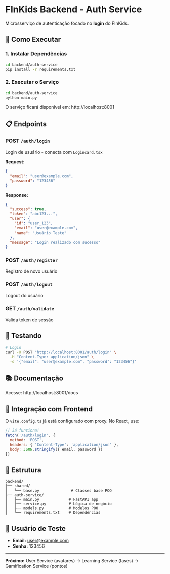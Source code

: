 # FInKids Backend - Auth Service

Microsserviço de autenticação focado no **login** do FInKids.

## 🚀 Como Executar

### 1. Instalar Dependências

```bash
cd backend/auth-service
pip install -r requirements.txt
```

### 2. Executar o Serviço

```bash
cd backend/auth-service
python main.py
```

O serviço ficará disponível em: http://localhost:8001

## 📋 Endpoints

### POST `/auth/login`
Login de usuário - conecta com `Logincard.tsx`

**Request:**
```json
{
  "email": "user@example.com",
  "password": "123456"
}
```

**Response:**
```json
{
  "success": true,
  "token": "abc123...",
  "user": {
    "id": "user_123",
    "email": "user@example.com",
    "name": "Usuário Teste"
  },
  "message": "Login realizado com sucesso"
}
```

### POST `/auth/register`
Registro de novo usuário

### POST `/auth/logout`
Logout do usuário

### GET `/auth/validate`
Valida token de sessão

## 🧪 Testando

```bash
# Login
curl -X POST "http://localhost:8001/auth/login" \
  -H "Content-Type: application/json" \
  -d '{"email": "user@example.com", "password": "123456"}'
```

## 📚 Documentação

Acesse: http://localhost:8001/docs

## 🎯 Integração com Frontend

O `vite.config.ts` já está configurado com proxy. No React, use:

```javascript
// Já funciona!
fetch('/auth/login', {
  method: 'POST',
  headers: { 'Content-Type': 'application/json' },
  body: JSON.stringify({ email, password })
})
```

## 📁 Estrutura

```
backend/
├── shared/
│   └── base.py              # Classes base POO
├── auth-service/
│   ├── main.py             # FastAPI app
│   ├── service.py          # Lógica de negócio
│   ├── models.py           # Modelos POO
│   └── requirements.txt    # Dependências
```

## 🔑 Usuário de Teste

- **Email:** user@example.com
- **Senha:** 123456

---

**Próximo:** User Service (avatares) → Learning Service (fases) → Gamification Service (pontos)